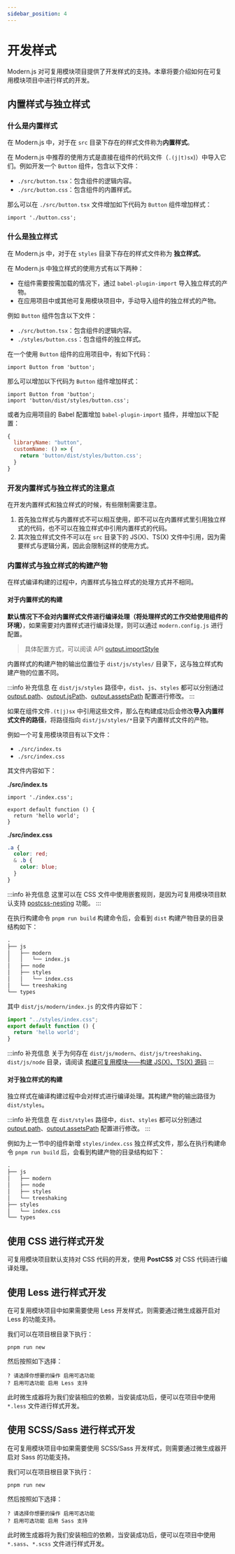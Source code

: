```yaml
---
sidebar_position: 4
---
```


# 开发样式

Modern.js 对可复用模块项目提供了开发样式的支持。本章将要介绍如何在可复用模块项目中进行样式的开发。

## 内置样式与独立样式

### 什么是内置样式

在 Modern.js 中，对于在 `src` 目录下存在的样式文件称为**内置样式**。

在 Modern.js 中推荐的使用方式是直接在组件的代码文件（`.(j|t)sx`)）中导入它们。例如开发一个 `Button` 组件，包含以下文件：

- `./src/button.tsx`：包含组件的逻辑内容。
- `./src/button.css`：包含组件的内置样式。

那么可以在 `./src/button.tsx` 文件增加如下代码为 `Button` 组件增加样式：

``` tsx
import './button.css';
```

### 什么是独立样式

在 Modern.js 中，对于在 `styles` 目录下存在的样式文件称为 **独立样式**。

在 Modern.js 中独立样式的使用方式有以下两种：

- 在组件需要按需加载的情况下，通过 `babel-plugin-import` 导入独立样式的产物。
- 在应用项目中或其他可复用模块项目中，手动导入组件的独立样式的产物。

例如 `Button` 组件包含以下文件：

- `./src/button.tsx`：包含组件的逻辑内容。
- `./styles/button.css`：包含组件的独立样式。

在一个使用 `Button` 组件的应用项目中，有如下代码：

```tsx title=App.tsx
import Button from 'button';
```

那么可以增加以下代码为 `Button` 组件增加样式：

```tsx title=App.tsx {2}
import Button from 'button';
import 'button/dist/styles/button.css';
```

或者为应用项目的 Babel 配置增加 `babel-plugin-import` 插件，并增加以下配置：

``` javascript
{
  libraryName: "button",
  customName: () => {
    return 'button/dist/styles/button.css';
  }
}
```

### 开发内置样式与独立样式的注意点

在开发内置样式和独立样式的时候，有些限制需要注意。

1. 首先独立样式与内置样式不可以相互使用，即不可以在内置样式里引用独立样式的代码，也不可以在独立样式中引用内置样式的代码。
2. 其次独立样式文件不可以在 `src` 目录下的 JS(X)、TS(X) 文件中引用，因为需要样式与逻辑分离，因此会限制这样的使用方式。

### 内置样式与独立样式的构建产物

在样式编译构建的过程中，内置样式与独立样式的处理方式并不相同。

#### 对于内置样式的构建

**默认情况下不会对内置样式文件进行编译处理（将处理样式的工作交给使用组件的环境）**，如果需要对内置样式进行编译处理，则可以通过 `modern.config.js` 进行配置。

> 具体配置方式，可以阅读 API [output.importStyle](/docs/apis/config/output/import-style)

内置样式的构建产物的输出位置位于 `dist/js/styles/` 目录下，这与独立样式构建产物的位置不同。

:::info 补充信息
在 `dist/js/styles` 路径中，`dist`、`js`、`styles` 都可以分别通过 [output.path](/docs/apis/config/output/path)、[output.jsPath](/docs/apis/config/output/js-path)、[output.assetsPath](/docs/apis/config/output/assets-path) 配置进行修改。
:::

如果在组件文件`.(t|j)sx` 中引用这些文件，那么在构建成功后会修改**导入内置样式文件的路径**，将路径指向 `dist/js/styles/*`目录下内置样式文件的产物。

例如一个可复用模块项目有以下文件：

- `./src/index.ts`
- `./src/index.css`

其文件内容如下：

**./src/index.ts**

``` tsx
import './index.css';

export default function () {
  return 'hello world';
}
```

**./src/index.css**

``` css
.a {
  color: red;
  & .b {
    color: blue;
  }
}
```

:::info 补充信息
这里可以在 CSS 文件中使用嵌套规则，是因为可复用模块项目默认支持 [postcss-nesting](https://github.com/csstools/postcss-nesting) 功能。
:::

在执行构建命令 `pnpm run build` 构建命令后，会看到 `dist` 构建产物目录的目录结构如下：

``` md
.
├── js
│   ├── modern
│   │   └── index.js
│   ├── node
│   ├── styles
│   │   └── index.css
│   └── treeshaking
└── types
```

其中 `dist/js/modern/index.js` 的文件内容如下：

``` js
import "../styles/index.css";
export default function () {
  return 'hello world';
}
```

:::info 补充信息
关于为何存在 `dist/js/modern`、`dist/js/treeshaking`、`dist/js/node` 目录，请阅读 [构建可复用模块——构建 JS(X)、TS(X) 源码](/docs/guides/features/modules/build#构建-jsxtsx-源码)
:::

#### 对于独立样式的构建

独立样式在编译构建过程中会对样式进行编译处理。其构建产物的输出路径为 `dist/styles`。

:::info 补充信息
在 `dist/styles` 路径中，`dist`、`styles` 都可以分别通过[output.path](/docs/apis/config/output/path)、[output.assetsPath](/docs/apis/config/output/assets-path) 配置进行修改。
:::

例如为上一节中的组件新增 `styles/index.css` 独立样式文件，那么在执行构建命令 `pnpm run build` 后，会看到构建产物的目录结构如下：

``` md
.
├── js
│   ├── modern
│   ├── node
│   ├── styles
│   └── treeshaking
├── styles
│   └── index.css
└── types
```

## 使用 CSS 进行样式开发

可复用模块项目默认支持对 CSS 代码的开发，使用 **PostCSS** 对 CSS 代码进行编译处理。

## 使用 Less 进行样式开发

在可复用模块项目中如果需要使用 Less 开发样式，则需要通过微生成器开启对 Less 的功能支持。

我们可以在项目根目录下执行：

```
pnpm run new
```

然后按照如下选择：

```
? 请选择你想要的操作 启用可选功能
? 启用可选功能 启用 Less 支持
```

此时微生成器将为我们安装相应的依赖，当安装成功后，便可以在项目中使用 `*.less` 文件进行样式开发。

## 使用 SCSS/Sass 进行样式开发

在可复用模块项目中如果需要使用 SCSS/Sass 开发样式，则需要通过微生成器开启对 Sass 的功能支持。

我们可以在项目根目录下执行：

```
pnpm run new
```

然后按照如下选择：

```
? 请选择你想要的操作 启用可选功能
? 启用可选功能 启用 Sass 支持
```

此时微生成器将为我们安装相应的依赖，当安装成功后，便可以在项目中使用 `*.sass`、`*.scss` 文件进行样式开发。
